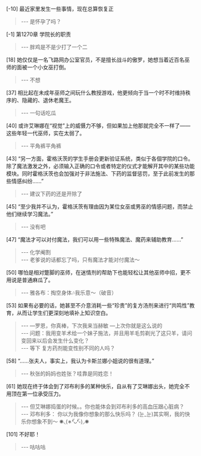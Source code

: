 
[-10] 最近家里发生一些事情，现在总算恢复正
>--- 是怀孕了吗？<br>

[-1] 第1270章 学院长的职责
>--- 胖鸡是不是少打了一个二<br>

[18] 她仅仅是一名飞路网办公室官员，不是擅长战斗的傲罗，她想当着近百名巫师的面被一个小女巫打倒。
>--- 不想<br>

[37] 相比起在未成年巫师之间玩什么教授游戏，他更倾向于当一个时不时维持秩序的、隐藏的、退休老魔王。
>--- 一句话吃瓜<br>

[40] 或许艾琳娜在“视觉”上的威慑力不够，但如果加上他那就完全不一样了——这些年轻一代巫师，实在太弱了。
>--- 平角裤平角裤<br>

[43] “另一方面，霍格沃茨的学生手册会更新验证系统，类似于各個学院的口令。除了魔法激发之外，必须输入正确的口令或者特定的仪式才能解开其中的某些功能模块。同时霍格沃茨也会加强对于非法施法、下药的监督惩罚，至于此前发生的那些情感纠纷……”
>--- 建议下药的还是开除了<br>

[45] “至少我并不认为，霍格沃茨有理由因为某位女巫或男巫的情感问题，而禁止他们继续学习魔法。”
>--- 没有吧<br>

[47] “魔法才可以对付魔法，我们可以用一些特殊魔法、魔药来辅助教育……”
>--- 化学阉割<br>
>--- 老爹说的话都忘了吗，只有魔法才能对付魔法～<br>

[50] 哪怕是相对蹩脚的巫师，在迷情剂的帮助下也能轻松让其他巫师中招，更不用说是普通麻瓜了。
>--- 雅各布：掏空身体🎶我乐意～（破音）<br>

[53] 如果有必要的话，她甚至不介意消耗一些“珍贵”的复方汤剂来进行“共鸣性”教育，从而让学生们更深刻地填补上知识空白。
>--- —罗恩，你真棒，下次我来当赫敏
—上次你就是这么说的<br>
>--- 问题：我用变羊术给一个妹子施法，并且用羊毛剪剃光了这只羊，请问变回来以后会发生什么变化？<br>
>--- 等下 复方药剂能变性别不同的人吗？<br>

[58] “……张夫人，事实上，我认为卡斯兰娜小姐说的很有道理。”
>--- 秋张的妈妈也姓张？哇靠是同姓恋！<br>

[61] 她现在终于体会到了邓布利多的某种快乐，自从有了艾琳娜出头，她完全不用顶在第一位承受压力。
>--- 但艾琳娜捣蛋的时候。。你也能体会到邓布利多的高血压跟心脏病？<br>
>--- 邓布利多：
你以为我像你想象的那么快乐吗？
(눈_눈)其实啊，我的快乐你想象不到～
✺◟(∗❛ัᴗ❛ั∗)◞✺<br>

[101] 不好耶！
>--- 咕咕咕<br>

